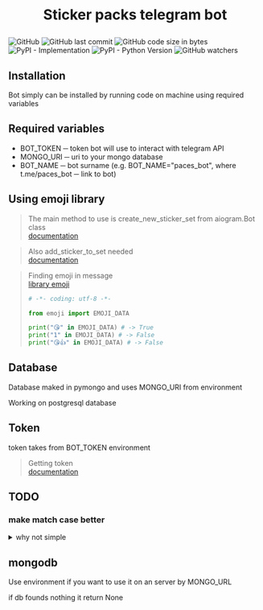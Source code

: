 # <p align="center">Sticker packs telegram bot</p>

![GitHub](https://img.shields.io/github/license/RoLO0u/sticker-bot?style=for-the-badge) ![GitHub last commit](https://img.shields.io/github/last-commit/RoLO0u/sticker-bot?style=for-the-badge) ![GitHub code size in bytes](https://img.shields.io/github/languages/code-size/RoLO0u/sticker-bot?style=for-the-badge) ![PyPI - Implementation](https://img.shields.io/pypi/implementation/aiogram?style=for-the-badge) ![PyPI - Python Version](https://img.shields.io/pypi/pyversions/aiogram?style=for-the-badge) ![GitHub watchers](https://img.shields.io/github/watchers/RoLO0u/sticker-bot?style=for-the-badge)

## Installation

Bot simply can be installed by running code on machine using required variables

## Required variables

* BOT_TOKEN ─ token bot will use to interact with telegram API
* MONGO_URI ─ uri to your mongo database
* BOT_NAME ─ bot surname (e.g. BOT_NAME="paces_bot", where t.me/paces_bot ─ link to bot)

## Using emoji library

> The main method to use is create_new_sticker_set from aiogram.Bot class <br>
> [documentation](https://core.telegram.org/bots/api#createnewstickerset)

> Also add_sticker_to_set needed <br>
> [documentation](https://core.telegram.org/bots/api#addstickertoset)

> Finding emoji in message <br>
> [library emoji](https://pypi.org/project/emoji/)
> ```python
> # -*- coding: utf-8 -*-
>
> from emoji import EMOJI_DATA
>
> print("😘" in EMOJI_DATA) # -> True
> print("1" in EMOJI_DATA) # -> False
> print("😘👍" in EMOJI_DATA) # -> False
> ```

## Database

Database maked in pymongo and uses MONGO_URI from environment

Working on postgresql database

## Token

token takes from BOT_TOKEN environment

> Getting token <br>
> [documentation](https://core.telegram.org/api)

## TODO

### make match case better

<details>

<summary>why not simple</summary>

Code example:

```python
l = [1, 2, 3]
i = int(input("Some user input: "))

match i:

    case l[0]:
        "body 1"
    
    case l[0]:
        "body 2"
    
    case l[0]:
        "body 3"
```

Output:

```bash
$ py test.py
  File "%PROJECT_PATH%\test.py", line 6
    case l[0]:
          ^
SyntaxError: expected ':'
```

Also:

```bash
$ py main.py
Traceback (most recent call last):
  File "%PROJECT_PATH%\main.py", line 1, in <module>
    import templates.bot
  File "%PROJECT_PATH%\templates\bot.py", line 57
    case join_btn_en | join_btn_ua:
         ^^^^^^^^^^^
SyntaxError: name capture 'join_btn_en' makes remaining patterns unreachable
```
</details>

## mongodb

Use environment if you want to use it on an server by MONGO_URL

if db founds nothing it return None